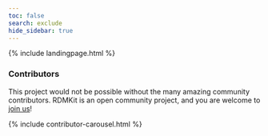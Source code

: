 ```yaml
---
toc: false
search: exclude
hide_sidebar: true
---
```


{% include landingpage.html %}

### Contributors
This project would not be possible without the many amazing community contributors. RDMKit is an open community project, and you are welcome to [join us](how_to_contribute)!

{% include contributor-carousel.html %}